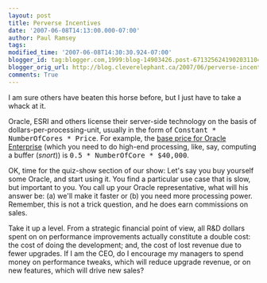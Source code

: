 ```yaml
---
layout: post
title: Perverse Incentives
date: '2007-06-08T14:13:00.000-07:00'
author: Paul Ramsey
tags: 
modified_time: '2007-06-08T14:30:30.924-07:00'
blogger_id: tag:blogger.com,1999:blog-14903426.post-6713256241902031104
blogger_orig_url: http://blog.cleverelephant.ca/2007/06/perverse-incentives.html
comments: True
---
```


I am sure others have beaten this horse before, but I just have to take a whack at it.

Oracle, ESRI and others license their server-side technology on the basis of dollars-per-processing-unit, usually in the form of <tt>Constant * NumberOfCores * Price</tt>.  For example, the [base price for Oracle Enterprise](http://www.oracle.com/corporate/pricing/technology-price-list.pdf) (which you need to do high-end processing, like, say, computing a buffer (*snort*)) is <tt>0.5 * NumberOfCore * $40,000</tt>.

OK, time for the quiz-show section of our show: Let's say you buy yourself some Oracle, and start using it.  You find a particular use case that is slow, but important to you.  You call up your Oracle representative, what will his answer be: (a) we'll make it faster or (b) you need more processing power.  Remember, this is not a trick question, and he does earn commissions on sales.

Take it up a level.  From a strategic financial point of view, all R&amp;D dollars spent on on performance improvements actually constitute a double cost: the cost of doing the development; and, the cost of lost revenue due to fewer upgrades.  If I am the CEO, do I encourage my managers to spend money on performance tweaks, which will reduce upgrade revenue, or on new features, which will drive new sales?
